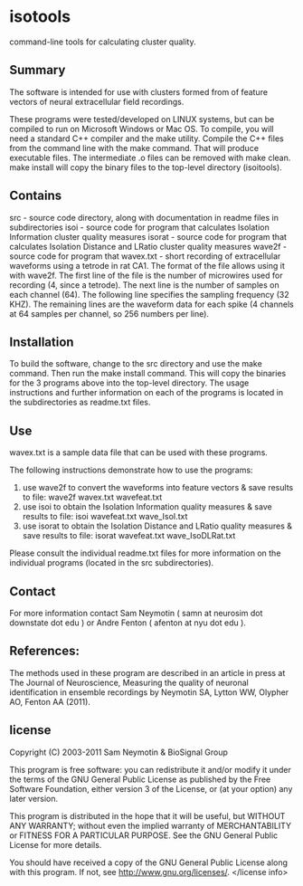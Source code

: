# isotools


command-line tools for calculating cluster quality.

## Summary

The software is intended for use with clusters formed from
of feature vectors of neural extracellular field recordings. 

These programs were tested/developed on LINUX systems, but can be compiled to
run on Microsoft Windows or Mac OS. To compile, you will need a standard C++
compiler and the make utility. Compile the C++ files from the command line with
the make command. That will produce executable files. The intermediate .o files
can be removed with make clean. make install will copy the binary files to
the top-level directory (isoitools).

## Contains
  src - source code directory, along with documentation in readme files in subdirectories
    isoi   - source code for program that calculates Isolation Information cluster quality measures
    isorat - source code for program that calculates Isolation Distance and LRatio cluster quality measures
    wave2f - source code for program that 
  wavex.txt - short recording of extracellular waveforms using a tetrode in rat CA1. The format of the
              file allows using it with wave2f. The first line of the file is the number of microwires
   	      used for recording (4, since a tetrode). The next line is the number of samples on each
	      channel (64). The following line specifies the sampling frequency (32 KHZ). The remaining
	      lines are the waveform data for each spike (4 channels at 64 samples per channel, so 256
	      numbers per line).

## Installation

To build the software, change to the src directory and use the make command. Then run the
make install command. This will copy the binaries for the 3 programs above into the top-level
directory. The usage instructions and further information on each of the programs is located
in the subdirectories as readme.txt files.

## Use

wavex.txt is a sample data file that can be used with these programs. 

The following instructions demonstrate how to use the programs:
 1. use wave2f to convert the waveforms into feature vectors & save results to file:
  wave2f wavex.txt wavefeat.txt
 2. use isoi to obtain the Isolation Information quality measures & save results to file:
  isoi wavefeat.txt wave_IsoI.txt
 3. use isorat to obtain the Isolation Distance and LRatio quality measures & save results to file:
  isorat wavefeat.txt wave_IsoDLRat.txt

Please consult the individual readme.txt files for more information on the
individual programs (located in the src  subdirectories).

## Contact

For more information contact Sam Neymotin ( samn at neurosim dot downstate dot edu )
 or Andre Fenton ( afenton at nyu dot edu ).

## References:
 The methods used in these program are described in an article in press
  at The Journal of Neuroscience,
  Measuring the quality of neuronal identification in ensemble recordings
  by Neymotin SA, Lytton WW, Olypher AO, Fenton AA (2011).




## license

<license info>
Copyright (C) 2003-2011 Sam Neymotin & BioSignal Group

This program is free software: you can redistribute it and/or modify
it under the terms of the GNU General Public License as published by
the Free Software Foundation, either version 3 of the License, or
(at your option) any later version.

This program is distributed in the hope that it will be useful,
but WITHOUT ANY WARRANTY; without even the implied warranty of
MERCHANTABILITY or FITNESS FOR A PARTICULAR PURPOSE.  See the
GNU General Public License for more details.

You should have received a copy of the GNU General Public License
along with this program.  If not, see <http://www.gnu.org/licenses/>.
</license info>

